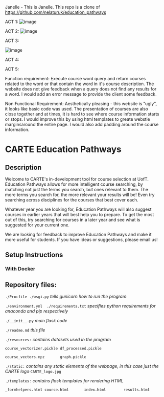 
Janelle - This is Janelle. This repo is a clone of https://github.com/nelaturuk/education_pathways

ACT 1:
![image](https://user-images.githubusercontent.com/43123955/135801246-b41c5929-4213-4641-9f78-12fa91a0d356.png)

ACT 2:
![image](https://user-images.githubusercontent.com/43123955/135801372-27cab00f-5274-4ad2-87ac-fd8d5384a49f.png)

ACT 3:

![image](https://user-images.githubusercontent.com/43123955/135804832-c29018e4-f6d6-449f-afc8-90e17f959041.png)


ACT 4:

ACT 5:

Function requirement: Execute course word query and return courses related to the word or that contain the word in it's course description. The website does not give feedback when a query does  not find any results for a word. I would add an error message to provide the client some feedback.

Non Functional Requirement: Aesthetically pleasing - this website is "ugly", it looks like basic code was used. The presentation of courses are also close together and at times, it is hard to see where course information starts or stops. I would improve this by using html templates to greate webstie marginsaround the entire page. I would also add padding around the course information.





# CARTE Education Pathways

## Description
Welcome to CARTE's in-development tool for course selection at UofT. Education Pathways allows for more intelligent course searching, by matching not just the terms you search, but ones relevant to them. The more terms you search for, the more relevant your results will be! Even try searching across disciplines for the courses that best cover each.

Whatever year you are looking for, Education Pathways will also suggest courses in earlier years that will best help you to prepare. To get the most out of this, try searching for courses in a later year and see what is suggested for your current one.

We are looking for feedback to improve Education Pathways and make it more useful for students. If you have ideas or suggestions, please email us!

## Setup Instructions

### With Docker



## Repository files:

`./Procfile ./wsgi.py` *tells gunicorn how to run the program*

`./environment.yml  ./requirements.txt` *specifies python requirements for anaconda and pip respectively*

`./__init__.py` *main flask code*

`./readme.md` *this file*

`./resources:` *contains datasets used in the program*

`course_vectorizer.pickle df_processed.pickle`

`course_vectors.npz       graph.pickle`

`./static:` *contains any static elements of the webpage, in this case just the CARTE logo*
`CARTE_logo.jpg`

`./templates:` *contains flask templates for rendering HTML*

`_formhelpers.html course.html       index.html        results.html`
